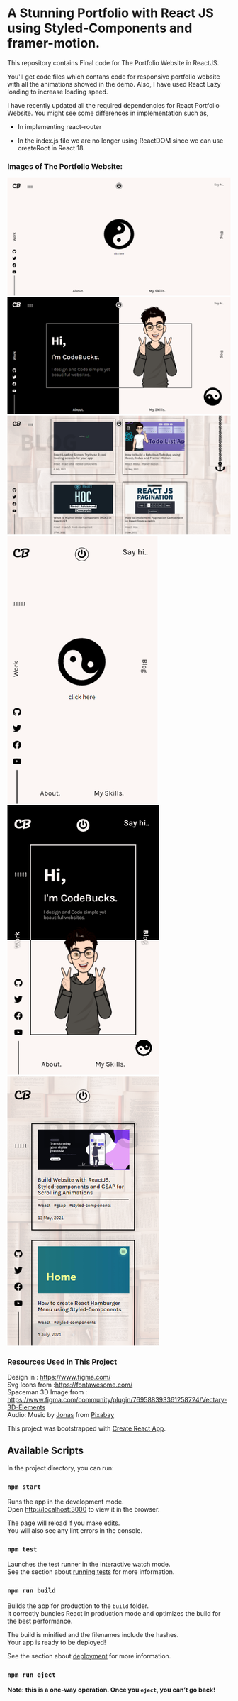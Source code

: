 # A Stunning Portfolio with React JS using Styled-Components and framer-motion.

This repository contains Final code for The Portfolio Website in ReactJS. <br />

You'll get code files which contans code for responsive portfolio website with
all the animations showed in the demo.
Also, I have used React Lazy loading to increase loading speed.

I have recently updated all the required dependencies for React Portfolio Website.
You might see some differences in implementation such as,

- In implementing react-router

- In the index.js file we are no longer using ReactDOM since we can use createRoot in React 18.

### Images of The Portfolio Website:

![Home](https://github.com/pathan-mehedi/MP-Portfolio-v01_reactJs/blob/main/potfolio_images/portfoli_landing_page-or-Home.png)
![Intro](https://github.com/pathan-mehedi/MP-Portfolio-v01_reactJs/blob/main/potfolio_images/Intro_desktop.png)
![Blog](https://github.com/pathan-mehedi/MP-Portfolio-v01_reactJs/blob/main/potfolio_images/Blog_page.png)
![Home Mobile](https://github.com/pathan-mehedi/MP-Portfolio-v01_reactJs/blob/main/potfolio_images/Home-Mobile.png)
![Intro Mobile](https://github.com/pathan-mehedi/MP-Portfolio-v01_reactJs/blob/main/potfolio_images/Intro-Mobile_landing.png)
![Intro Blog](https://github.com/pathan-mehedi/MP-Portfolio-v01_reactJs/blob/main/potfolio_images/Blog-Mobile.png)

### Resources Used in This Project

Design in : https://www.figma.com/ <br />
Svg Icons from :https://fontawesome.com/ <br />
Spaceman 3D Image from : https://www.figma.com/community/plugin/769588393361258724/Vectary-3D-Elements <br />
Audio: Music by <a href="https://pixabay.com/users/itswatr-12344345/?utm_source=link-attribution&amp;utm_medium=referral&amp;utm_campaign=music&amp;utm_content=1167">Jonas</a> from <a href="https://pixabay.com/music//?utm_source=link-attribution&amp;utm_medium=referral&amp;utm_campaign=music&amp;utm_content=1167">Pixabay</a> <br />

This project was bootstrapped with [Create React App](https://github.com/facebook/create-react-app).

## Available Scripts

In the project directory, you can run:

### `npm start`

Runs the app in the development mode.\
Open [http://localhost:3000](http://localhost:3000) to view it in the browser.

The page will reload if you make edits.\
You will also see any lint errors in the console.

### `npm test`

Launches the test runner in the interactive watch mode.\
See the section about [running tests](https://facebook.github.io/create-react-app/docs/running-tests) for more information.

### `npm run build`

Builds the app for production to the `build` folder.\
It correctly bundles React in production mode and optimizes the build for the best performance.

The build is minified and the filenames include the hashes.\
Your app is ready to be deployed!

See the section about [deployment](https://facebook.github.io/create-react-app/docs/deployment) for more information.

### `npm run eject`

**Note: this is a one-way operation. Once you `eject`, you can’t go back!**
